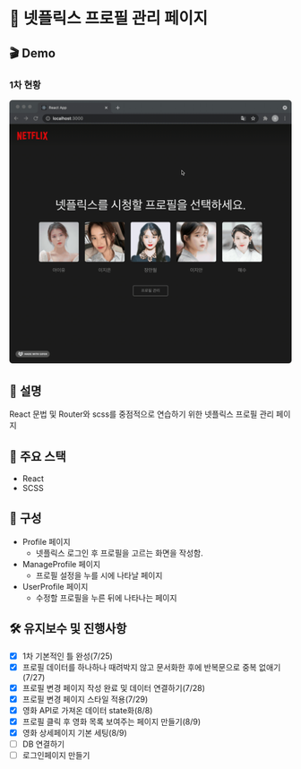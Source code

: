# 🍿 넷플릭스 프로필 관리 페이지

## 🎬 Demo

### 1차 현황

<img src="https://raw.githubusercontent.com/seunghw/hwanflix/main/public/img/demo.gif" width="600px"/>

## 🎯 설명

React 문법 및 Router와 scss를 중점적으로 연습하기 위한 넷플릭스 프로필 관리 페이지

## 🚀 주요 스택

- React
- SCSS

## 🧩 구성

- Profile 페이지
  - 넷플릭스 로그인 후 프로필을 고르는 화면을 작성함.
- ManageProfile 페이지
  - 프로필 설정을 누를 시에 나타날 페이지
- UserProfile 페이지
  - 수정할 프로필을 누른 뒤에 나타나는 페이지

## 🛠 유지보수 및 진행사항

- [x] 1차 기본적인 틀 완성(7/25)
- [x] 프로필 데이터를 하나하나 때려박지 않고 문서화한 후에 반복문으로 중복 없애기(7/27)
- [x] 프로필 변경 페이지 작성 완료 및 데이터 연결하기(7/28)
- [x] 프로필 변경 페이지 스타일 적용(7/29)
- [x] 영화 API로 가져온 데이터 state화(8/8)
- [x] 프로필 클릭 후 영화 목록 보여주는 페이지 만들기(8/9)
- [x] 영화 상세페이지 기본 세팅(8/9)
- [ ] DB 연결하기
- [ ] 로그인페이지 만들기
